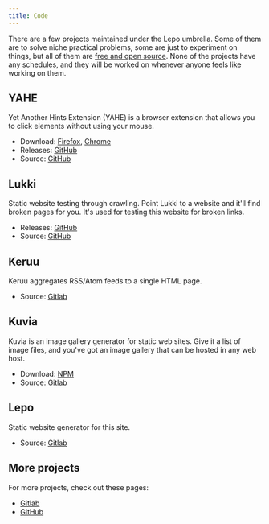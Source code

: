 ```yaml
---
title: Code
---
```


There are a few projects maintained under the Lepo umbrella.
Some of them are to solve niche practical problems, some are just to experiment on things, but all of them are [free and open source](https://en.wikipedia.org/wiki/Free_and_open-source_software).
None of the projects have any schedules, and they will be worked on whenever anyone feels like working on them.

## YAHE

Yet Another Hints Extension (YAHE) is a browser extension that allows you to click elements without using your mouse.

* Download:
  [Firefox](https://addons.mozilla.org/en-US/firefox/addon/yet-another-hints-extension/),
  [Chrome](https://chrome.google.com/webstore/detail/yet-another-hints-extensi/eimkmfhfckmajkednnnhkacajflcjinm)
* Releases: [GitHub](https://github.com/Lepovirta/yahe/releases)
* Source: [GitHub](https://github.com/Lepovirta/yahe)

## Lukki

Static website testing through crawling.
Point Lukki to a website and it'll find broken pages for you.
It's used for testing this website for broken links.

* Releases: [GitHub](https://github.com/Lepovirta/lukki/releases)
* Source: [GitHub](https://github.com/Lepovirta/lukki)

## Keruu

Keruu aggregates RSS/Atom feeds to a single HTML page.

* Source: [Gitlab](https://gitlab.com/lepovirta/keruu)

## Kuvia

Kuvia is an image gallery generator for static web sites.
Give it a list of image files, and you've got an image gallery that can be hosted in any web host.

* Download: [NPM](https://www.npmjs.com/package/kuvia)
* Source: [Gitlab](https://gitlab.com/lepovirta/kuvia)

## Lepo

Static website generator for this site.

* Source: [Gitlab](https://gitlab.com/lepovirta/lepo)

## More projects

For more projects, check out these pages:

* [Gitlab](https://gitlab.com/lepovirta)
* [GitHub](https://github.com/Lepovirta)
